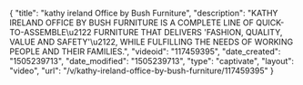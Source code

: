 {
    "title": "kathy ireland Office by Bush Furniture",
    "description": "KATHY IRELAND OFFICE BY BUSH FURNITURE IS A COMPLETE LINE OF QUICK-TO-ASSEMBLE\u2122 FURNITURE THAT DELIVERS 'FASHION, QUALITY, VALUE AND SAFETY'\u2122, WHILE FULFILLING THE NEEDS OF WORKING PEOPLE AND THEIR FAMILIES.",
    "videoid": "117459395",
    "date_created": "1505239713",
    "date_modified": "1505239713",
    "type": "captivate",
    "layout": "video",
    "url": "\/v\/kathy-ireland-office-by-bush-furniture\/117459395"
}